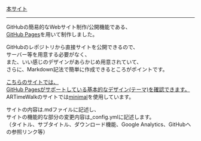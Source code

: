 [本サイト](https://artimewalk.github.io/site/)

---

GitHubの簡易的なWebサイト制作/公開機能である、  
[GitHub Pages](https://docs.github.com/ja/pages/getting-started-with-github-pages/about-github-pages)を用いて制作しました。  

GitHubのレポジトリから直接サイトを公開できるので、  
サーバー等を用意する必要がなく、  
また、いい感じのデザインがあらかじめ用意されていて、  
さらに、Markdown記法で簡単に作成できるところがポイントです。  

[こちらのサイトでは、  
GitHub Pagesがサポートしている基本的なデザイン(テーマ)を確認できます。](https://pages.github.com/themes/)  
ARTimeWalkのサイトでは[minimal](https://github.com/pages-themes/minimal)を使用しています。  

サイトの内容は.mdファイルに記述し、  
サイトの機能的な部分の変更内容は_config.ymlに記述します。  
（タイトル、サブタイトル、ダウンロード機能、Google Analytics、GitHubへの参照リンク等）

